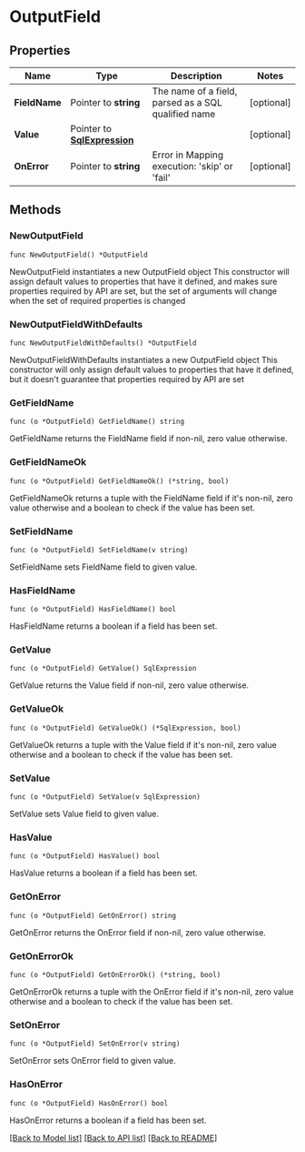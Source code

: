 # OutputField

## Properties

Name | Type | Description | Notes
------------ | ------------- | ------------- | -------------
**FieldName** | Pointer to **string** | The name of a field, parsed as a SQL qualified name  | [optional] 
**Value** | Pointer to [**SqlExpression**](SqlExpression.md) |  | [optional] 
**OnError** | Pointer to **string** | Error in Mapping execution: &#39;skip&#39; or &#39;fail&#39;  | [optional] 

## Methods

### NewOutputField

`func NewOutputField() *OutputField`

NewOutputField instantiates a new OutputField object
This constructor will assign default values to properties that have it defined,
and makes sure properties required by API are set, but the set of arguments
will change when the set of required properties is changed

### NewOutputFieldWithDefaults

`func NewOutputFieldWithDefaults() *OutputField`

NewOutputFieldWithDefaults instantiates a new OutputField object
This constructor will only assign default values to properties that have it defined,
but it doesn't guarantee that properties required by API are set

### GetFieldName

`func (o *OutputField) GetFieldName() string`

GetFieldName returns the FieldName field if non-nil, zero value otherwise.

### GetFieldNameOk

`func (o *OutputField) GetFieldNameOk() (*string, bool)`

GetFieldNameOk returns a tuple with the FieldName field if it's non-nil, zero value otherwise
and a boolean to check if the value has been set.

### SetFieldName

`func (o *OutputField) SetFieldName(v string)`

SetFieldName sets FieldName field to given value.

### HasFieldName

`func (o *OutputField) HasFieldName() bool`

HasFieldName returns a boolean if a field has been set.

### GetValue

`func (o *OutputField) GetValue() SqlExpression`

GetValue returns the Value field if non-nil, zero value otherwise.

### GetValueOk

`func (o *OutputField) GetValueOk() (*SqlExpression, bool)`

GetValueOk returns a tuple with the Value field if it's non-nil, zero value otherwise
and a boolean to check if the value has been set.

### SetValue

`func (o *OutputField) SetValue(v SqlExpression)`

SetValue sets Value field to given value.

### HasValue

`func (o *OutputField) HasValue() bool`

HasValue returns a boolean if a field has been set.

### GetOnError

`func (o *OutputField) GetOnError() string`

GetOnError returns the OnError field if non-nil, zero value otherwise.

### GetOnErrorOk

`func (o *OutputField) GetOnErrorOk() (*string, bool)`

GetOnErrorOk returns a tuple with the OnError field if it's non-nil, zero value otherwise
and a boolean to check if the value has been set.

### SetOnError

`func (o *OutputField) SetOnError(v string)`

SetOnError sets OnError field to given value.

### HasOnError

`func (o *OutputField) HasOnError() bool`

HasOnError returns a boolean if a field has been set.


[[Back to Model list]](../README.md#documentation-for-models) [[Back to API list]](../README.md#documentation-for-api-endpoints) [[Back to README]](../README.md)


